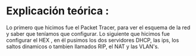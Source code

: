 # Explicación teórica :
Lo primero que hicimos fue el Packet Tracer, para ver el esquema de la red y saber que teníamos que configurar. Lo siguiente que hicimos
fue configurar el HEX , en él pusimos los dos servidores DHCP, las ips, los saltos dinamicos o tambien llamados RIP, el NAT y las VLAN's.

